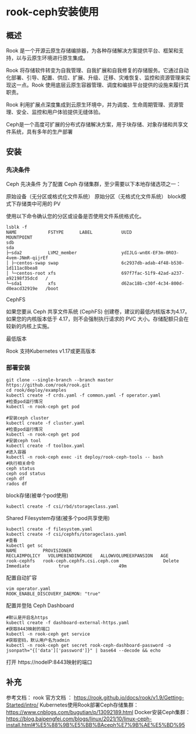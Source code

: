 # rook-ceph安装使用

## 概述

Rook 是一个开源云原生存储编排器，为各种存储解决方案提供平台、框架和支持，以与云原生环境进行原生集成。

Rook 将存储软件转变为自我管理、自我扩展和自我修复的存储服务。它通过自动化部署、引导、配置、供应、扩展、升级、迁移、灾难恢复、监控和资源管理来实现这一点。Rook 使用底层云原生容器管理、调度和编排平台提供的设施来履行其职责。

Rook 利用扩展点深度集成到云原生环境中，并为调度、生命周期管理、资源管理、安全、监控和用户体验提供无缝体验。

Ceph是一个高度可扩展的分布式存储解决方案，用于块存储、对象存储和共享文件系统，具有多年的生产部署

## 安装

### 先决条件

Ceph 先决条件
为了配置 Ceph 存储集群，至少需要以下本地存储选项之一：

原始设备（无分区或格式化文件系统）
原始分区（无格式化文件系统）
block模式下存储类中可用的 PV

使用以下命令确认您的分区或设备是否使用文件系统格式化。

```shell
lsblk -f
NAME            FSTYPE      LABEL           UUID                                   MOUNTPOINT
sdb
sda
├─sda2          LVM2_member                 ydIJLG-wn0X-EF3m-0RO3-4vem-JNmR-qijrEf
│ ├─centos-swap swap                        6c2937db-adab-4f48-b530-1d111ac8bea8
│ └─centos-root xfs                         697f7fac-51f9-42ad-a237-a92198f35dcd   /
└─sda1          xfs                         d62ac18b-c30f-4c34-800d-d0eacd32919e   /boot
```

CephFS

如果您要从 Ceph 共享文件系统 (CephFS) 创建卷，建议的最低内核版本为4.17。如果您的内核版本低于 4.17，则不会强制执行请求的 PVC 大小。存储配额只会在较新的内核上实施。

最低版本

Rook 支持Kubernetes v1.17或更高版本

### 部署安装

```shell
git clone --single-branch --branch master https://github.com/rook/rook.git
cd rook/deploy/examples
kubectl create -f crds.yaml -f common.yaml -f operator.yaml
#检查pod运行情况
kubectl -n rook-ceph get pod

#安装ceph cluster
kubectl create -f cluster.yaml
#检查pod运行情况
kubectl -n rook-ceph get pod
#安装ceph tool
kubectl create -f toolbox.yaml
#进入容器
kubectl -n rook-ceph exec -it deploy/rook-ceph-tools -- bash
#执行相关命令
ceph status
ceph osd status
ceph df
rados df
```

block存储(被单个pod使用)

```shell
kubectl create -f csi/rbd/storageclass.yaml
```

Shared Filesystem存储(被多个pod共享使用)

```shell
kubectl create -f filesystem.yaml
kubectl create -f csi/cephfs/storageclass.yaml
#查看
kubectl get sc
NAME          PROVISIONER                                   RECLAIMPOLICY   VOLUMEBINDINGMODE   ALLOWVOLUMEEXPANSION   AGE
rook-cephfs   rook-ceph.cephfs.csi.ceph.com                 Delete          Immediate           true                   49m
```

配置自动扩容

```shell
vim operator.yaml
ROOK_ENABLE_DISCOVERY_DAEMON: "true"
```

配置并登陆 Ceph Dashboard

```shell
#默认是开启名https
kubectl create -f dashboard-external-https.yaml
#获取8443映射的端口
kubectl -n rook-ceph get service
#获取密码，默认用户名为admin
kubectl -n rook-ceph get secret rook-ceph-dashboard-password -o jsonpath="{['data']['password']}" | base64 --decode && echo
```

打开 https://nodeIP:8443映射的端口

## 补充

参考文档：
rook 官方文档 ： <https://rook.github.io/docs/rook/v1.9/Getting-Started/intro/>
Kubernetes使用Rook部署Ceph存储集群：<https://www.cnblogs.com/bugutian/p/13092189.html>
Docker安装Ceph集群：<https://blog.baipengfei.com/blogs/linux/2021/10/linux-ceph-install.html#%E5%88%9B%E5%BB%BAceph%E7%9B%AE%E5%BD%95>